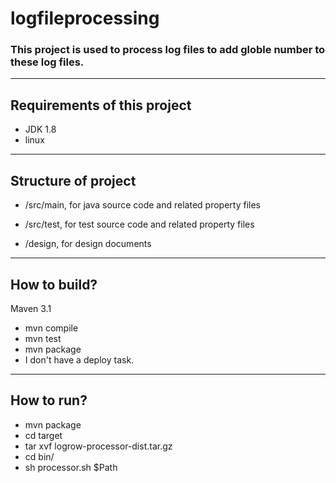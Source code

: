 # logfileprocessing
### This project is used to process log files to add globle number to these log files.
---
## Requirements of this project

* JDK 1.8
* linux 

---
## Structure of project
* /src/main, for java source code and related property files
 
* /src/test, for test source code and related property files

* /design, for design documents

 
---
## How to build?

Maven 3.1

* mvn compile
* mvn test
* mvn package
* I don't have a deploy task.


---
## How to run?
* mvn package
* cd target
* tar xvf logrow-processor-dist.tar.gz 
* cd bin/
* sh processor.sh $Path



